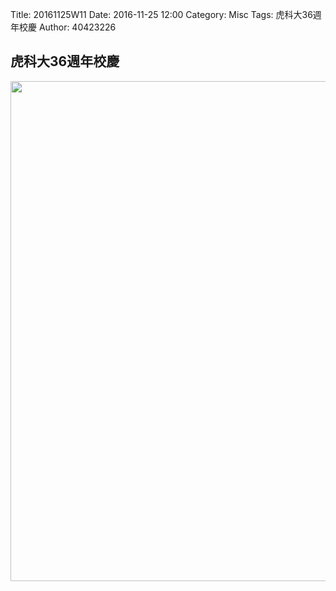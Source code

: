 Title: 20161125W11
Date: 2016-11-25 12:00
Category: Misc
Tags: 虎科大36週年校慶
Author: 40423226

<h2>虎科大36週年校慶</h2>
<img src="../data/image/nfu_36th.png" width="800" />